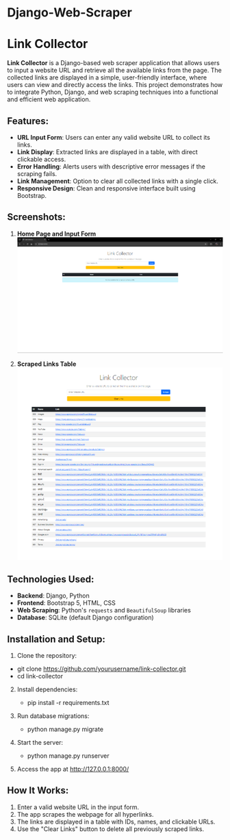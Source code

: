 # Django-Web-Scraper

# Link Collector

**Link Collector** is a Django-based web scraper application that allows users to input a website URL and retrieve all the available links from the page. The collected links are displayed in a simple, user-friendly interface, where users can view and directly access the links. This project demonstrates how to integrate Python, Django, and web scraping techniques into a functional and efficient web application.

## Features:
- **URL Input Form**: Users can enter any valid website URL to collect its links.
- **Link Display**: Extracted links are displayed in a table, with direct clickable access.
- **Error Handling**: Alerts users with descriptive error messages if the scraping fails.
- **Link Management**: Option to clear all collected links with a single click.
- **Responsive Design**: Clean and responsive interface built using Bootstrap.

## Screenshots:

1. **Home Page and Input Form**  
   ![Home Page](screenshots/homepage.png)

2. **Scraped Links Table**  
   ![Scraped Links](screenshots/scraped_links.png)

## Technologies Used:
- **Backend**: Django, Python
- **Frontend**: Bootstrap 5, HTML, CSS
- **Web Scraping**: Python's `requests` and `BeautifulSoup` libraries
- **Database**: SQLite (default Django configuration)

## Installation and Setup:

1. Clone the repository:
  - git clone https://github.com/yourusername/link-collector.git
  - cd link-collector

2. Install dependencies:
   - pip install -r requirements.txt

3. Run database migrations:
   - python manage.py migrate

4. Start the server:
   - python manage.py runserver

5. Access the app at http://127.0.0.1:8000/

## How It Works:

1. Enter a valid website URL in the input form.
2. The app scrapes the webpage for all hyperlinks.
3. The links are displayed in a table with IDs, names, and clickable URLs.
4. Use the "Clear Links" button to delete all previously scraped links.

